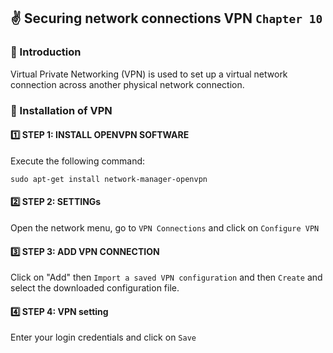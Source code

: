 ## :v: Securing network connections VPN `Chapter 10`

### :pushpin: Introduction

Virtual Private Networking (VPN) is used to set up a virtual network connection across another physical network connection.

### :pushpin: Installation of VPN

#### :one: STEP 1: INSTALL OPENVPN SOFTWARE

Execute the following command: 

```
sudo apt-get install network-manager-openvpn
```

#### :two: STEP 2: SETTINGs

Open the network menu, go to `VPN Connections` and click on `Configure VPN`

#### :three: STEP 3: ADD VPN CONNECTION

Click on "Add" then `Import a saved VPN configuration` and then `Create`  and select the downloaded configuration file.

#### :four: STEP 4:  VPN setting

Enter your login credentials and click on `Save`
